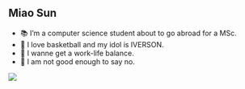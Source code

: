 ## Miao Sun
- :books: I’m a computer science student about to go abroad for a MSc.
- :basketball: I love basketball and my idol is IVERSON.
- :seat: I wanne get a work-life balance. 
- :telescope: I am not good enough to say no.


<img src="https://imgur.com/rilHVxA.png"/>
